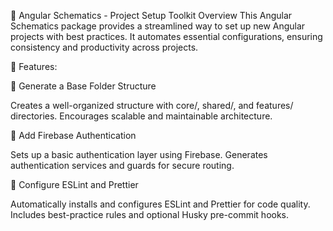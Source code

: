 🚀 Angular Schematics - Project Setup Toolkit
Overview
This Angular Schematics package provides a streamlined way to set up new Angular projects with best practices. It automates essential configurations, ensuring consistency and productivity across projects.

🌟 Features:

📂 Generate a Base Folder Structure

Creates a well-organized structure with core/, shared/, and features/ directories.
Encourages scalable and maintainable architecture.

🔐 Add Firebase Authentication

Sets up a basic authentication layer using Firebase.
Generates authentication services and guards for secure routing.

🎨 Configure ESLint and Prettier

Automatically installs and configures ESLint and Prettier for code quality.
Includes best-practice rules and optional Husky pre-commit hooks.